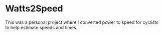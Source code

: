 # Watts2Speed
This was a personal project where I converted power to speed for cyclists to help estimate speeds and times. 
